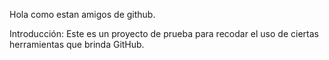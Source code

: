 Hola como estan amigos de github.

Introducción:
Este es un proyecto de prueba para recodar el uso de ciertas herramientas que brinda GitHub.
